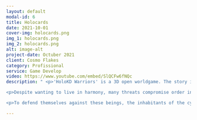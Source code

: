 ```yaml
---
layout: default
modal-id: 6
title: Holocards
date: 2021-10-01
cover-img: holocards.png
img_1: holocards.png
img_2: holocards.png
alt: image-alt
project-date: Octuber 2021
client: Cosmo Flakes
category: Profissional
service: Game Develop
video: https://www.youtube.com/embed/SlQCFw6fNQc
description: " <p>'HoloKD Warriors' is a 3D open worldgame. The story is set against the backdrop of the fantastic and technological Cyberverse, a cybernetic world with diverse environments, inhabited and ruled by robotic humanoid beings that organize themselves in different spaces and cities.

<p>Despite wanting to live in harmony, many threats compromise order in the Cyberverse: the main threat is the feared villain Z and bugs, monsters that have the most diverse powers.

<p>To defend themselves against these beings, the inhabitants of the cyber world created the HoloKDs Technique, a method that consisted of using a deck of holographic cards, whose powers were based on analog devices used in sports and childrens games of the past."

---
```

